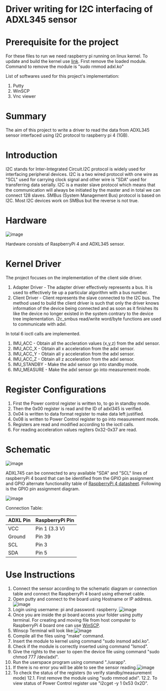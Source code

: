 # Driver writing for I2C interfacing of ADXL345 sensor

# Prerequisite for the project
  For these files to run we need raspberry pi running on linux kernel. To update and build the kernel use [link](https://www.raspberrypi.com/documentation/computers/linux_kernel.html). First remove the loaded module. 
  Command to remove the module is "sudo rmmod adxl.ko" 
  
  List of softwares used for this project's implementation:
  1. Putty
  2. WinSCP
  3. Vnc viewer
 
# Summary
  The aim of this project to write a driver to read the data from ADXL345 sensor interfaced using I2C protocol to raspberry pi 4 (1GB).
  
# Introduction  
  I2C stands for Inter-Integrated Circuit.I2C protocol is widely used for interfacing peripheral devices. I2C is a two wired protocol with one wire as "SCL" used for carrying       clock signal and other wire is "SDA" used for transferring data serially. I2C is a master slave protocol which means that the communication will always be initiated by the         master and in total we can connect 128 slaves. SMBus (System Management Bus) protocol is based on I2C. Most I2C devices work on SMBus but the reverse is not true.
  
  
# Hardware
  
   ![image](https://user-images.githubusercontent.com/90611123/145371041-47122bd9-71bb-4fb3-adda-fc893dcfccc4.png)
  
  Hardware consists of RaspberryPi 4 and ADXL345 sensor.

# Kernel Driver
  The project focuses on the implementation of the client side driver.
  1. Adapter Driver - The adapter driver effectively represents a bus. It is used to effectively tie up a particular algorithm with a bus number.
  2. Client Driver - Client represents the slave connected to the I2C bus. The method used to build the client driver is such that only the driver knows information of the device being connected and as soon as it finishes its like the device no longer existed in the system contrary to the device tree implementation. i2c_smbus read/write word/byte functions are used to communicate with adxl.
  
  In total 6 ioctl calls are implemented.
  1. IMU_ACC - Obtain all the accleration values (x,y,z) from the adxl sensor.
  2. IMU_ACC_X - Obtain all x acceleration from the adxl sensor.
  3. IMU_ACC_Y - Obtain all y acceleration from the adxl sensor.
  4. IMU_ACC_Z - Obtain all z acceleration from the adxl sensor.
  5. IMU_STANDBY - Make the adxl sensor go into standby mode.
  7. IMU_MEASURE - Make the adxl sensor go into measurement mode.

# Register Configurations
  1. First the Power control register is written to, to go in standby mode.
  2. Then the 0x00 register is read and the ID of adxl345 is verified.
  3. 0x04 is written to data format register to make data left justified.
  4. 0x08 is written to Power Control register to go into measurement mode.
  5. Registers are read and modified according to the ioctl calls.
  6. For reading acceleration values regiters 0x32-0x37 are read.
  

# Schematic 
  ![image](https://user-images.githubusercontent.com/91187808/145357407-c39e79d1-9e30-4f4d-bb4e-ba7854d7fe6a.png)

  ADXL745 can be connected to any available "SDA" and "SCL" lines of raspberryPi 4 board that can be identified from the GPIO pin assignment and GPIO alternate functionality       table of [RaspberryPi 4 datasheet](https://datasheets.raspberrypi.com/rpi4/raspberry-pi-4-datasheet.pdf). 
  Following is the GPIO pin assignment diagram.
  
  ![image](https://user-images.githubusercontent.com/91187808/145344539-5158935a-cb20-44bf-bc89-94835e4d2372.png)
  
  Connection Table:
  
  | ADXL Pin | RaspberryPi Pin |
  | --- | --- |
  | VCC | Pin 1 (3.3 V)|
  | Ground | Pin 39 |
  | SCL | Pin 3 |
  | SDA | Pin 5|
  
 # Use Instructions
   1. Connect the sensor according to the schematic diagram or connection table and connect the RaspberryPi 4 board using ethernet cable.
   2. Open putty and connect to the board using Hostname or IP address.![image](https://user-images.githubusercontent.com/91187808/145359917-9f3e5310-ddf1-442f-b191-c72cf7c452ca.png)
   3. Login using username: pi and password: raspberry. ![image](https://user-images.githubusercontent.com/91187808/145360147-afe4627f-dc61-4708-a586-c68ff15f9d0c.png)
   4. Once you are inside the pi board access your folder using putty terminal. For creating and moving file from host computer to RaspberryPi 4 board one can use [WinSCP](https://winscp.net/eng/download.php).
   5. Winscp Terminal will look like:![image](https://user-images.githubusercontent.com/91187808/145360719-025f612f-0c51-450d-a408-77375727b1a1.png)
   6. Compile all the files using "make" command.
   7. Insert the module to kernel using command "sudo insmod adxl.ko".
   8. Check if the module is correctly inserted using command "lsmod".
   9. Give the rights to the user to open the device file using command "sudo chmod 777 /dev/adxl".
   10. Run the userspace program using command "./usrapp".
   11. If there is no error you will be able to see the sensor reading.![image](https://user-images.githubusercontent.com/91187808/145360991-494f856e-31d4-479a-8653-1f0aff9daae9.png)
   12. To check the status of the registers (to verify standby/measurement mode)
      12.1. First remove the module using "sudo rmmod adxl".
      12.2. To view status of Power Control register use "i2cget -y 1 0x53 0x2D".
   
   
 
  
 
  

  
   
  
  
